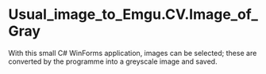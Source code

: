 # Usual_image_to_Emgu.CV.Image_of_Gray
With this small C# WinForms application, images can be selected; these are converted by the programme into a greyscale image and saved.
